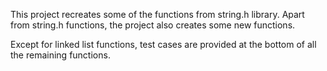 This project recreates some of the functions from string.h library. Apart from string.h functions, the
project also creates some new functions.

Except for linked list functions, test cases are provided at the bottom of all the remaining functions.

